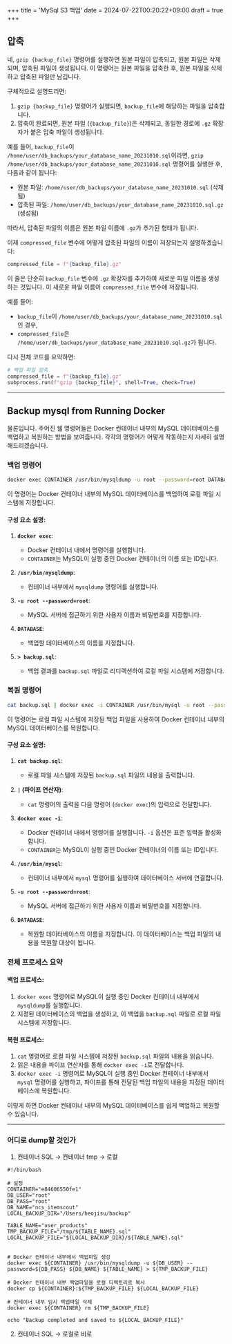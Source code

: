 +++
title = 'MySql S3 백업'
date = 2024-07-22T00:20:22+09:00
draft = true
+++

## 압축
네, `gzip {backup_file}` 명령어를 실행하면 원본 파일이 압축되고, 원본 파일은 삭제되며, 압축된 파일이 생성됩니다. 이 명령어는 원본 파일을 압축한 후, 원본 파일을 삭제하고 압축된 파일만 남깁니다.

구체적으로 설명드리면:

1. `gzip {backup_file}` 명령어가 실행되면, `backup_file`에 해당하는 파일을 압축합니다.
2. 압축이 완료되면, 원본 파일 (`{backup_file}`)은 삭제되고, 동일한 경로에 `.gz` 확장자가 붙은 압축 파일이 생성됩니다.

예를 들어, `backup_file`이 `/home/user/db_backups/your_database_name_20231010.sql`이라면, `gzip /home/user/db_backups/your_database_name_20231010.sql` 명령어를 실행한 후, 다음과 같이 됩니다:
- 원본 파일: `/home/user/db_backups/your_database_name_20231010.sql` (삭제됨)
- 압축된 파일: `/home/user/db_backups/your_database_name_20231010.sql.gz` (생성됨)

따라서, 압축된 파일의 이름은 원본 파일 이름에 `.gz`가 추가된 형태가 됩니다.

이제 `compressed_file` 변수에 어떻게 압축된 파일의 이름이 저장되는지 설명하겠습니다:

```python
compressed_file = f"{backup_file}.gz"
```

이 줄은 단순히 `backup_file` 변수에 `.gz` 확장자를 추가하여 새로운 파일 이름을 생성하는 것입니다. 이 새로운 파일 이름이 `compressed_file` 변수에 저장됩니다. 

예를 들어:
- `backup_file`이 `/home/user/db_backups/your_database_name_20231010.sql`인 경우,
- `compressed_file`은 `/home/user/db_backups/your_database_name_20231010.sql.gz`가 됩니다.

다시 전체 코드를 요약하면:

```python
# 백업 파일 압축
compressed_file = f"{backup_file}.gz"
subprocess.run(f"gzip {backup_file}", shell=True, check=True)
```

---
## Backup mysql from Running Docker

물론입니다. 주어진 쉘 명령어들은 Docker 컨테이너 내부의 MySQL 데이터베이스를 백업하고 복원하는 방법을 보여줍니다. 각각의 명령어가 어떻게 작동하는지 자세히 설명해드리겠습니다.

### 백업 명령어

```bash
docker exec CONTAINER /usr/bin/mysqldump -u root --password=root DATABASE > backup.sql
```

이 명령어는 Docker 컨테이너 내부의 MySQL 데이터베이스를 백업하여 로컬 파일 시스템에 저장합니다.

#### 구성 요소 설명:
1. **`docker exec`**: 
   - Docker 컨테이너 내에서 명령어를 실행합니다.
   - `CONTAINER`는 MySQL이 실행 중인 Docker 컨테이너의 이름 또는 ID입니다.
   
2. **`/usr/bin/mysqldump`**:
   - 컨테이너 내부에서 `mysqldump` 명령어를 실행합니다.
   
3. **`-u root --password=root`**:
   - MySQL 서버에 접근하기 위한 사용자 이름과 비밀번호를 지정합니다.
   
4. **`DATABASE`**:
   - 백업할 데이터베이스의 이름을 지정합니다.
   
5. **`> backup.sql`**:
   - 백업 결과를 `backup.sql` 파일로 리디렉션하여 로컬 파일 시스템에 저장합니다.

### 복원 명령어

```bash
cat backup.sql | docker exec -i CONTAINER /usr/bin/mysql -u root --password=root DATABASE
```

이 명령어는 로컬 파일 시스템에 저장된 백업 파일을 사용하여 Docker 컨테이너 내부의 MySQL 데이터베이스를 복원합니다.

#### 구성 요소 설명:
1. **`cat backup.sql`**:
   - 로컬 파일 시스템에 저장된 `backup.sql` 파일의 내용을 출력합니다.
   
2. **`|` (파이프 연산자)**:
   - `cat` 명령어의 출력을 다음 명령어 (`docker exec`)의 입력으로 전달합니다.
   
3. **`docker exec -i`**:
   - Docker 컨테이너 내에서 명령어를 실행합니다. `-i` 옵션은 표준 입력을 활성화합니다.
   - `CONTAINER`는 MySQL이 실행 중인 Docker 컨테이너의 이름 또는 ID입니다.
   
4. **`/usr/bin/mysql`**:
   - 컨테이너 내부에서 `mysql` 명령어를 실행하여 데이터베이스 서버에 연결합니다.
   
5. **`-u root --password=root`**:
   - MySQL 서버에 접근하기 위한 사용자 이름과 비밀번호를 지정합니다.
   
6. **`DATABASE`**:
   - 복원할 데이터베이스의 이름을 지정합니다. 이 데이터베이스는 백업 파일의 내용을 복원할 대상이 됩니다.

### 전체 프로세스 요약

#### 백업 프로세스:
1. `docker exec` 명령어로 MySQL이 실행 중인 Docker 컨테이너 내부에서 `mysqldump`를 실행합니다.
2. 지정된 데이터베이스의 백업을 생성하고, 이 백업을 `backup.sql` 파일로 로컬 파일 시스템에 저장합니다.

#### 복원 프로세스:
1. `cat` 명령어로 로컬 파일 시스템에 저장된 `backup.sql` 파일의 내용을 읽습니다.
2. 읽은 내용을 파이프 연산자를 통해 `docker exec -i`로 전달합니다.
3. `docker exec -i` 명령어로 MySQL이 실행 중인 Docker 컨테이너 내부에서 `mysql` 명령어를 실행하고, 파이프를 통해 전달된 백업 파일의 내용을 지정된 데이터베이스에 복원합니다.

이렇게 하면 Docker 컨테이너 내부의 MySQL 데이터베이스를 쉽게 백업하고 복원할 수 있습니다.

---

### 어디로 dump할 것인가
1. 컨테이너 SQL -> 컨테이너 tmp -> 로컬
```shell
#!/bin/bash

# 설정
CONTAINER="e84606550fe1"
DB_USER="root"
DB_PASS="root"
DB_NAME="ncs_itemscout"
LOCAL_BACKUP_DIR="/Users/heojisu/backup"

TABLE_NAME="user_products"
TMP_BACKUP_FILE="/tmp/${TABLE_NAME}.sql"
LOCAL_BACKUP_FILE="${LOCAL_BACKUP_DIR}/${TABLE_NAME}.sql"


# Docker 컨테이너 내부에서 백업파일 생성
docker exec ${CONTAINER} /usr/bin/mysqldump -u ${DB_USER} --password=${DB_PASS} ${DB_NAME} ${TABLE_NAME} > ${TMP_BACKUP_FILE}

# Docker 컨테이너 내부 백업파일을 로컬 디렉토리로 복사
docker cp ${CONTAINER}:${TMP_BACKUP_FILE} ${LOCAL_BACKUP_FILE}

# 컨테이너 내부 임시 백업파일 삭제
docker exec ${CONTAINER} rm ${TMP_BACKUP_FILE}

echo "Backup completed and saved to ${LOCAL_BACKUP_FILE}"
```

2. 컨테이너 SQL -> 로컬로 바로 
